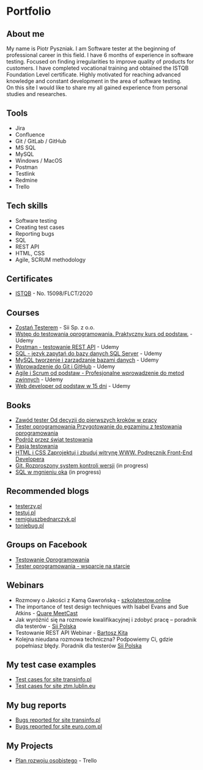 # Portfolio

## About me

My name is Piotr Pyszniak. I am Software tester at the beginning of professional career in this field. I have 6 months of experience in software testing. Focused on finding irregularities to improve quality of products for customers. I have completed vocational training and obtained the ISTQB Foundation Level certificate. Highly motivated for reaching advanced knowledge and constant development in the area of software testing.  
On this site I would like to share my all gained experience from personal studies and researches.

## Tools

* Jira
* Confluence
* Git / GitLab / GitHub
* MS SQL
* MySQL
* Windows / MacOS
* Postman
* Testlink
* Redmine
* Trello

## Tech skills

* Software testing
* Creating test cases
* Reporting bugs
* SQL
* REST API
* HTML, CSS
* Agile, SCRUM methodology

## Certificates

* [ISTQB](https://drive.google.com/file/d/1d_DvwHu0HTr1cnRanlqHRKmXCGZeK608/view?usp=sharing) - No. 15098/FLCT/2020

## Courses

* [Zostań Testerem](https://drive.google.com/file/d/1OzbCg-pwdSv6uD6rKVmcPWoYATDBaBzN/view?usp=sharing) - Sii Sp. z o.o.
* [Wstęp do testowania oprogramowania. Praktyczny kurs od podstaw.](https://www.udemy.com/course/wstep-do-testowania-oprogramowania/) - Udemy
* [Postman - testowanie REST API](https://www.udemy.com/course/kurs-postman/) - Udemy
* [SQL - język zapytań do bazy danych SQL Server](https://www.udemy.com/course/kurs-sql/) - Udemy
* [MySQL tworzenie i zarządzanie bazami danych](https://www.udemy.com/course/mysql-tworzenie-i-zarzadzanie-bazami-danych/) - Udemy
* [Wprowadzenie do Git i GitHub](https://www.udemy.com/course/kurs-git-i-github-od-podstaw/) - Udemy
* [Agile i Scrum od podstaw - Profesjonalne wprowadzenie do metod zwinnych](https://www.udemy.com/course/agile-i-scrum-od-podstaw/) - Udemy
* [Web developer od podstaw w 15 dni](https://www.udemy.com/course/kurs-web-developer-od-podstaw-w-15-dni/) - Udemy


## Books

* [Zawód tester Od decyzji do pierwszych kroków w pracy](https://ksiegarnia.pwn.pl/Zawod-tester,138870798,p.html)
* [Tester oprogramowania Przygotowanie do egzaminu z testowania oprogramowania](https://ksiegarnia.pwn.pl/Tester-oprogramowania-Przygotowanie-do-egzaminu-z-testowania-oprogramowania,84913544,p.html)
* [Podróż przez świat testowania](https://www.funwithbugs.com/store/)
* [Pasja testowania](https://helion.pl/ksiazki/pasja-testowania-wydanie-ii-rozszerzone-krzysztof-jadczyk,paste2.htm#format/d)
* [HTML i CSS Zaprojektuj i zbuduj witrynę WWW. Podręcznik Front-End Developera](https://helion.pl/ksiazki/html-i-css-zaprojektuj-i-zbuduj-witryne-www-podrecznik-front-end-developera-jon-duckett,htcswv.htm#format/d)
* [Git. Rozproszony system kontroli wersji](https://helion.pl/ksiazki/git-rozproszony-system-kontroli-wersji-wlodzimierz-gajda,gitroz.htm#format/e) (in progress)
* [SQL w mgnieniu oka](https://helion.pl/ksiazki/sql-w-mgnieniu-oka-opanuj-jezyk-zapytan-w-10-minut-dziennie-wydanie-v-ben-forta,sqlok5.htm#format/d) (in progress)

## Recommended blogs

* [testerzy.pl](https://testerzy.pl)
* [testuj.pl](https://testuj.pl/blog)
* [remigiuszbednarczyk.pl](https://remigiuszbednarczyk.pl)
* [toniebug.pl](https://www.toniebug.pl)

## Groups on Facebook

* [Testowanie Oprogramowania](https://www.facebook.com/groups/TestowanieOprogramowania)
* [Tester oprogramowania - wsparcie na starcie](https://www.facebook.com/groups/testeroprogramowania)

## Webinars

* Rozmowy o Jakości z Kamą Gawrońską - [szkolatestow.online](https://szkolatestow.online/)
* The importance of test design techniques with Isabel Evans and Sue Atkins - [Quare MeetCast](https://www.meetup.com/pl-PL/Quare-MeetCast/events/272951901/)
* Jak wyróżnić się na rozmowie kwalifikacyjnej i zdobyć pracę – poradnik dla testerów - [Sii Polska](https://siipolska.clickmeeting.com/474387632/ended)
* Testowanie REST API Webinar - [Bartosz Kita](https://testowaniebackendu.pl/)
* Kolejna nieudana rozmowa techniczna? Podpowiemy Ci, gdzie popełniasz błędy. Poradnik dla testerów [Sii Polska](https://siipolska.clickmeeting.com/619144534/ended)


## My test case examples

* [Test cases for site transinfo.pl](https://drive.google.com/file/d/15RcbiwH3jjuI1Nh5CeXsltNmbPVvVslQ/view?usp=sharing)
* [Test cases for site ztm.lublin.eu](https://drive.google.com/file/d/1bgnCp_XACZQ6gf87BHQxWGf9Rbser4vV/view?usp=sharing)

## My bug reports

* [Bugs reported for site transinfo.pl](https://drive.google.com/file/d/1SbI8Eh0P6-BEElPsIB_jH1-MtWHvxydJ/view?usp=sharing)
* [Bugs reported for site euro.com.pl](https://drive.google.com/file/d/17IPULrTQV8lwvQ0PEl76qWOdkTw-scWL/view?usp=sharing)

## My Projects

* [Plan rozwoju osobistego](https://trello.com/b/mf4JNNtw) - Trello
